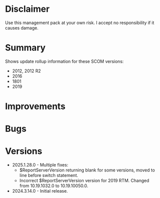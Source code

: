 # Disclaimer
Use this management pack at your own risk. I accept no responsibility if it causes damage.

# Summary
Shows update rollup information for these SCOM versions:

  * 2012, 2012 R2
  * 2016
  * 1801
  * 2019

# Improvements

# Bugs

# Versions

  * 2025.1.28.0 - Multiple fixes:
    * $ReportServerVersion returning blank for some versions, moved to line before switch statement.
    * Incorrect $ReportServerVersion version for 2019 RTM. Changed from 10.19.1032.0 to 10.19.10050.0.
  * 2024.3.14.0 - Initial release.
